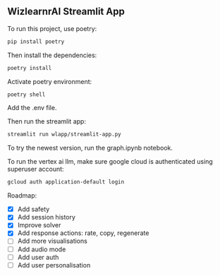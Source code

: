 ## WizlearnrAI Streamlit App

To run this project, use poetry:
```bash
pip install poetry
```

Then install the dependencies:
```bash
poetry install
```

Activate poetry environment:
```bash
poetry shell
```

Add the .env file.

Then run the streamlit app:
```bash
streamlit run wlapp/streamlit-app.py
```

To try the newest version, run the graph.ipynb notebook. 

To run the vertex ai llm, make sure google cloud is authenticated using superuser account:
```bash
gcloud auth application-default login
```

Roadmap:
- [x] Add safety
- [x] Add session history
- [x] Improve solver
- [x] Add response actions: rate, copy, regenerate
- [ ] Add more visualisations
- [ ] Add audio mode
- [ ] Add user auth
- [ ] Add user personalisation